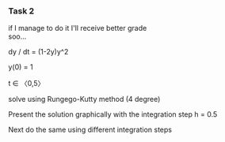 ### Task 2 
if I manage to do it I'll receive better grade<br>
soo...

dy / dt = (1-2y)y^2  

y(0) = 1

t ∈ 〈0,5〉 

solve using Rungego-Kutty method (4 degree)

Present the solution graphically with the integration step h = 0.5

Next do the same using different integration steps